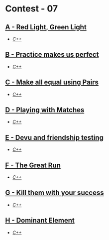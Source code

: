 # Contest - 07

## [A - Red Light, Green Light](https://vjudge.net/problem/CodeChef-DOLL)

- _[C++](.cpp/A.cpp)_

## [B - Practice makes us perfect](https://vjudge.net/problem/CodeChef-PRACTICEPERF)

- _[C++](.cpp/B.cpp)_

## [C - Make all equal using Pairs](https://vjudge.net/problem/CodeChef-PAIREQ)

- _[C++](.cpp/C.cpp)_

## [D - Playing with Matches](https://vjudge.net/problem/CodeChef-MATCHES)

- _[C++](.cpp/D.cpp)_

## [E - Devu and friendship testing](https://vjudge.net/problem/CodeChef-CFRTEST)

- _[C++](.cpp/E.cpp)_

## [F - The Great Run](https://vjudge.net/problem/CodeChef-PROC18A)

- _[C++](.cpp/F.cpp)_

## [G - Kill them with your success](https://vjudge.net/problem/CodeChef-PROC18B)

- _[C++](.cpp/G.cpp)_

## [H - Dominant Element](https://vjudge.net/problem/CodeChef-DOMINANT2)

- _[C++](.cpp/H.cpp)_
